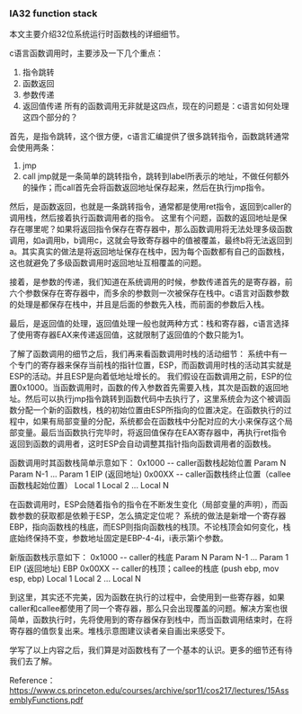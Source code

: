 ### IA32 function stack
本文主要介绍32位系统运行时函数栈的详细细节。

c语言函数调用时，主要涉及一下几个重点：
1. 指令跳转
2. 函数返回
3. 参数传递
4. 返回值传递
所有的函数调用无非就是这四点，现在的问题是：c语言如何处理这四个部分的？

首先，是指令跳转，这个很方便，c语言汇编提供了很多跳转指令，函数跳转通常会使用两条：
1. jmp
2. call
jmp就是一条简单的跳转指令，跳转到label所表示的地址，不做任何额外的操作；而call首先会将函数返回地址保存起来，然后在执行jmp指令。

然后，是函数返回，也就是一条跳转指令，通常都是使用ret指令，返回到caller的调用栈，然后接着执行函数调用者的指令。
这里有个问题，函数的返回地址是保存在哪里呢？如果将返回指令保存在寄存器中，那么函数调用将无法处理多级函数调用，如a调用b，b调用c，这就会导致寄存器中的值被覆盖，最终b将无法返回到a。其实真实的做法是将返回地址保存在栈中，因为每个函数都有自己的函数栈，这也就避免了多级函数调用时返回地址互相覆盖的问题。

接着，是参数的传递，我们知道在系统调用的时候，参数传递首先的是寄存器，前六个参数保存在寄存器中，而多余的参数则一次被保存在栈中。c语言对函数参数的处理是都保存在栈中，并且是后面的参数先入栈，而前面的参数后入栈。

最后，是返回值的处理，返回值处理一般也就两种方式：栈和寄存器，c语言选择了使用寄存器EAX来传递返回值，这就限制了返回值的个数只能为1。

了解了函数调用的细节之后，我们再来看函数调用时栈的活动细节：
系统中有一个专门的寄存器来保存当前栈的指针位置，ESP，而函数调用时栈的活动其实就是ESP的活动。并且ESP是向着低地址增长的。
我们假设在函数调用之前，ESP的位置0x1000。当函数调用时，函数的传入参数首先需要入栈，其次是函数的返回地址。然后可以执行jmp指令跳转到函数代码中去执行了，这里系统会为这个被调函数分配一个新的函数栈，栈的初始位置由ESP所指向的位置决定。在函数执行的过程中，如果有局部变量的分配，系统都会在函数栈中分配对应的大小来保存这个局部变量。最后当函数执行完毕时，将返回值保存在EAX寄存器中，再执行ret指令返回到函数的调用者，这时ESP会自动调整其指针指向函数调用者的函数栈。

函数调用时其函数栈简单示意如下：
0x1000 -- caller函数栈起始位置
       Param N
       Param N-1
       ...
       Param 1
       EIP (返回地址)
0x00XX -- caller函数栈终止位置（callee函数栈起始位置）
       Local 1
       Local 2
       ...
       Local N

在函数调用时，ESP会随着指令的指令在不断发生变化（局部变量的声明），而函数参数的获取都是依赖于ESP，怎么搞定定位呢？
系统的做法是新增一个寄存器EBP，指向函数栈的栈底，而ESP则指向函数栈的栈顶。不论栈顶会如何变化，栈底始终保持不变，参数地址固定是EBP-4-4i，i表示第i个参数。

新版函数栈示意如下：
0x1000 -- caller的栈底
       Param N
       Param N-1
       ...
       Param 1
       EIP (返回地址)
       EBP
0x00XX -- caller的栈顶；callee的栈底 (push ebp, mov esp, ebp)
       Local 1
       Local 2
       ...
       Local N

到这里，其实还不完美，因为函数在执行的过程中，会使用到一些寄存器，如果caller和callee都使用了同一个寄存器，那么只会出现覆盖的问题。解决方案也很简单，函数执行时，先将使用到的寄存器保存到栈中，而当函数调用结束时，在将寄存器的值恢复出来。堆栈示意图建议读者亲自画出来感受下。

学写了以上内容之后，我们算是对函数栈有了一个基本的认识。更多的细节还有待我们去了解。

Reference：https://www.cs.princeton.edu/courses/archive/spr11/cos217/lectures/15AssemblyFunctions.pdf